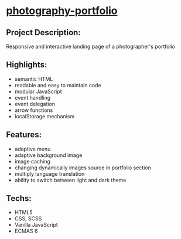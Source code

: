 # [photography-portfolio](https://aliaksei-siniauski.github.io/photography-portfolio/) 

## Project Description:
Responsive and interactive landing page of a photographer's portfolio

## Highlights:
- semantic HTML
- readable and easy to maintain code
- modular JavaScript
- event handling
- event delegation
- arrow functions 
- localStorage mechanism 

## Features: 
- adaptive menu
- adaptive background image
- image caching
- changing dynamically images source in portfolio section
- multiply language translation
- ability to switch between light and dark theme

## Techs:
 * HTML5
 * CSS, SCSS
 * Vanilla JavaScript
 * ECMAS 6

